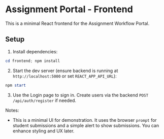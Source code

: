 # Assignment Portal - Frontend

This is a minimal React frontend for the Assignment Workflow Portal.

## Setup

1. Install dependencies:

```powershell
cd frontend; npm install
```

2. Start the dev server (ensure backend is running at `http://localhost:5000` or set `REACT_APP_API_URL`):

```powershell
npm start
```

3. Use the Login page to sign in. Create users via the backend `POST /api/auth/register` if needed.

Notes:
- This is a minimal UI for demonstration. It uses the browser `prompt` for student submissions and a simple alert to show submissions. You can enhance styling and UX later.
